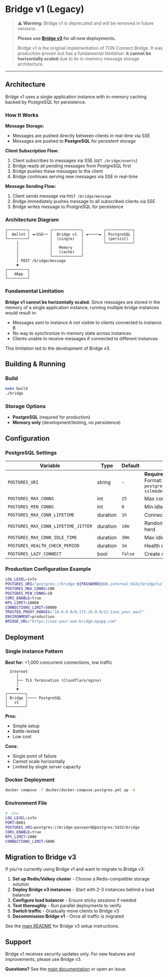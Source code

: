 # Bridge v1 (Legacy)

> **⚠️ Warning:** Bridge v1 is deprecated and will be removed in future versions. 
> 
> **Please use [Bridge v3](../../README.md) for all new deployments.**
>
> Bridge v1 is the original implementation of TON Connect Bridge. It was production-proven but has a fundamental limitation: **it cannot be horizontally scaled** due to its in-memory message storage architecture.

---

## Architecture

Bridge v1 uses a single application instance with in-memory caching backed by PostgreSQL for persistence.

### How It Works

**Message Storage:**
- Messages are pushed directly between clients in real-time via SSE
- Messages are pushed to **PostgreSQL** for persistent storage

**Client Subscription Flow:**
1. Client subscribes to messages via SSE (`GET /bridge/events`)
2. Bridge reads all pending messages from PostgreSQL first
3. Bridge pushes these messages to the client
4. Bridge continues serving new messages via SSE in real-time

**Message Sending Flow:**
1. Client sends message via `POST /bridge/message`
2. Bridge immediately pushes message to all subscribed clients via SSE
3. Bridge writes message to PostgreSQL for persistence

### Architecture Diagram

```
┌─────────┐         ┌─────────────┐         ┌────────────┐
│  Wallet │ ◄─SSE── │  Bridge v1  │ ◄─────► │ PostgreSQL │
└─────────┘         │  (single)   │         │ (persist)  │
     │              │             │         └────────────┘
     │              │   Memory    │
     │              │   (cache)   │
     │              └─────────────┘
     │ POST /bridge/message
     ▼
┌─────────┐
│   dApp  │
└─────────┘
```

### Fundamental Limitation

**Bridge v1 cannot be horizontally scaled.** Since messages are stored in the memory of a single application instance, running multiple bridge instances would result in:
- Messages sent to instance A not visible to clients connected to instance B
- No way to synchronize in-memory state across instances
- Clients unable to receive messages if connected to different instances

This limitation led to the development of Bridge v3.

## Building & Running

### Build

```bash
make build
./bridge
```

### Storage Options

- **PostgreSQL** (required for production)
- **Memory only** (development/testing, no persistence)

## Configuration

### PostgreSQL Settings

| Variable | Type | Default | Description |
|----------|------|---------|-------------|
| `POSTGRES_URI` | string | - | **Required for production**<br>Format: `postgres://user:pass@host:port/db?sslmode=require` |
| `POSTGRES_MAX_CONNS` | int | `25` | Max connections in pool |
| `POSTGRES_MIN_CONNS` | int | `0` | Min idle connections |
| `POSTGRES_MAX_CONN_LIFETIME` | duration | `1h` | Connection lifetime (`1h`, `30m`, `90s`) |
| `POSTGRES_MAX_CONN_LIFETIME_JITTER` | duration | `10m` | Random jitter to prevent thundering herd |
| `POSTGRES_MAX_CONN_IDLE_TIME` | duration | `30m` | Max idle time before closing |
| `POSTGRES_HEALTH_CHECK_PERIOD` | duration | `1m` | Health check interval |
| `POSTGRES_LAZY_CONNECT` | bool | `false` | Create connections on-demand |

### Production Configuration Example

```bash
LOG_LEVEL=info
POSTGRES_URI="postgres://bridge:${PASSWORD}@db.internal:5432/bridge?sslmode=require"
POSTGRES_MAX_CONNS=100
POSTGRES_MIN_CONNS=10
CORS_ENABLE=true
RPS_LIMIT=10000
CONNECTIONS_LIMIT=50000
TRUSTED_PROXY_RANGES="10.0.0.0/8,172.16.0.0/12,{use_your_own}"
ENVIRONMENT=production
BRIDGE_URL="https://use-your-own-bridge.myapp.com"
```

## Deployment

### Single Instance Pattern

**Best for:** <1,000 concurrent connections, low traffic

```
  Internet
     │
     ├── TLS Termination (Cloudflare/nginx)
     │
     ▼
┌────────┐
│ Bridge │──── PostgreSQL
│   v1   │
└────────┘
```

**Pros:**
- Simple setup
- Battle-tested
- Low cost

**Cons:**
- Single point of failure
- Cannot scale horizontally
- Limited by single server capacity

### Docker Deployment

```bash
docker compose -f docker/docker-compose.postgres.yml up -d
```

### Environment File

```bash
# .env
LOG_LEVEL=info
PORT=8081
POSTGRES_URI=postgres://bridge:password@postgres:5432/bridge
CORS_ENABLE=true
RPS_LIMIT=1000
CONNECTIONS_LIMIT=5000
```

## Migration to Bridge v3

If you're currently using Bridge v1 and want to migrate to Bridge v3:

1. **Set up Redis/Valkey cluster** - Choose a Redis-compatible storage solution
2. **Deploy Bridge v3 instances** - Start with 2-3 instances behind a load balancer
3. **Configure load balancer** - Ensure sticky sessions if needed
4. **Test thoroughly** - Run parallel deployments to verify
5. **Switch traffic** - Gradually move clients to Bridge v3
6. **Decommission Bridge v1** - Once all traffic is migrated

See the [main README](../../README.md) for Bridge v3 setup instructions.

## Support

Bridge v1 receives security updates only. For new features and improvements, please use Bridge v3.

**Questions?** See the [main documentation](../../docs/) or open an issue.

